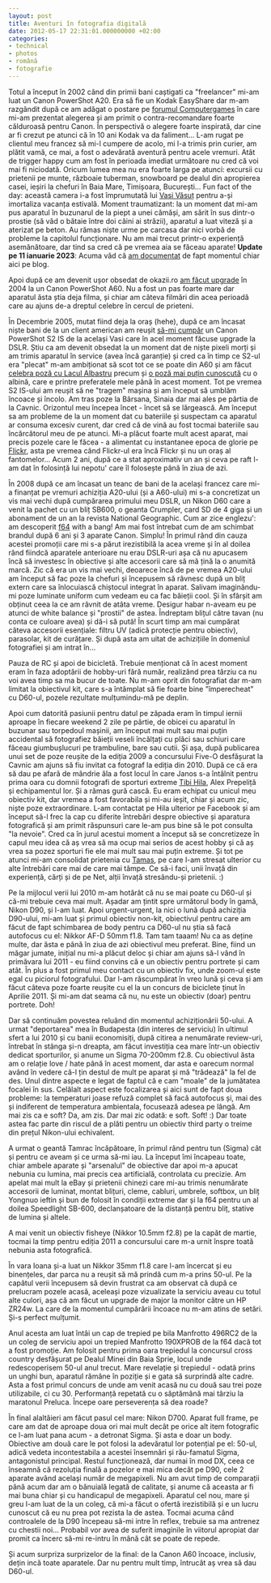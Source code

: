 ```yaml
---
layout: post
title: Aventuri în fotografia digitală
date: 2012-05-17 22:31:01.000000000 +02:00
categories:
- technical
- photos
- română
- fotografie
---
```

Totul a început în 2002 când din primii bani caștigati ca "freelancer" mi-am luat un Canon PowerShot A20. Era să fie un Kodak EasyShare dar m-am razgândit după ce am adăgat o postare pe [forumul Computergames](http://forum.computergames.ro/) în care mi-am prezentat alegerea și am primit o contra-recomandare foarte călduroasă pentru Canon. În perspectivă o alegere foarte inspirată, dar cine ar fi crezut pe atunci că în 10 ani Kodak va da faliment... L-am rugat pe clientul meu francez să mi-l cumpere de acolo, mi l-a trimis prin curier, am plătit vamă, ce mai, a fost o adevărată aventură pentru acele vremuri. Atât de trigger happy cum am fost în perioada imediat următoare nu cred că voi mai fi niciodată. Oricum lumea mea nu era foarte larga pe atunci: excursii cu prietenii pe munte, războaie tuberman, snowboard pe dealul din apropierea casei, ieșiri la chefuri în Baia Mare, Timișoara, București... Fun fact of the day: această camera i-a fost împrumutată lui [Vasi Văsuț](http://www.wphoto.ro/) pentru a-și imortaliza vacanța estivală. Moment traumatizant: la un moment dat mi-am pus aparatul în buzunarul de la piept a unei cămăși, am sărit în sus dintr-o prostie (să văd o bătaie între doi câini ai străzii), aparatul a luat viteză și a aterizat pe beton. Au rămas niște urme pe carcasa dar nici vorbă de probleme la capitolul funcționare. Nu am mai trecut printr-o experiență asemănătoare, dar tind sa cred că pe vremea aia se făceau aparate! **Update pe 11 ianuarie 2023**: Acuma văd că [am documentat](https://www.rusiczki.net/2003/04/14/what-a-weird-day/) de fapt momentul chiar aici pe blog.

Apoi după ce am devenit ușor obsedat de okazii.ro [am făcut upgrade](http://www.rusiczki.net/2004/01/30/digital-camera-upgrade/) în 2004 la un Canon PowerShot A60. Nu a fost un pas foarte mare dar aparatul ăsta știa deja filma, și chiar am câteva filmări din acea perioadă care au ajuns de-a dreptul celebre în cercul de prieteni.

În Decembrie 2005, mutat fiind deja la oraș (hehe), după ce am încasat niște bani de la un client american am reușit [să-mi cumpăr](http://www.rusiczki.net/2005/12/02/santa-came-early-this-year/) un Canon PowerShot S2 IS de la același Vasi care în acel moment făcuse upgrade la DSLR. Știu ca am devenit obsedat la un moment dat de niște pixeli morți și am trimis aparatul în service (avea încă garanție) și cred ca în timp ce S2-ul era "plecat" m-am ambiționat să scot tot ce se poate din A60 și am făcut [celebra poză cu Lacul Albastru](http://www.rusiczki.net/2006/06/08/stairs-from-a-blue-lake/) precum și [o poză mai puțin cunoscută](https://photos.rusiczki.net/photos/150467498) cu o albină, care e printre preferatele mele până în acest moment. Tot pe vremea S2 IS-ului am reușit să ne "tragem" mașina și am început să umblăm încoace și încolo. Am tras poze la Bârsana, Sinaia dar mai ales pe pârtia de la Cavnic. Orizontul meu începea încet - încet să se lărgească. Am început sa am probleme de la un moment dat cu bateriile și suspectam ca aparatul ar consuma excesiv curent, dar cred că de vină au fost tocmai bateriile sau încărcătorul meu de pe atunci. Mi-a plăcut foarte mult acest aparat, mai precis pozele care le făcea - a alimentat cu instantanee epoca de glorie pe [Flickr](http://www.flickr.com/photos/janos), asta pe vremea când Flickr-ul era încă Flickr și nu un oraș al fantomelor... Acum 2 ani, după ce a stat aproximativ un an și ceva pe raft l-am dat în folosință lui nepotu' care îl folosește până în ziua de azi.

În 2008 după ce am încasat un teanc de bani de la același francez care mi-a finanțat pe vremuri achiziția A20-ului (și a A60-ului) mi s-a concretizat un vis mai vechi după cumpărarea primului meu DSLR, un Nikon D60 care a venit la pachet cu un bliț SB600, o geanta Crumpler, card SD de 4 giga și un abonament de un an la revista National Geographic. Cum ar zice englezu': am descoperit [f64](http://www.f64.ro) with a bang! Am mai fost întrebat cum de am schimbat brandul după 6 ani și 3 aparate Canon. Simplu! În primul rând din cauza acestei promoții care mi s-a părut irezistibilă la acea vreme și în al doilea rând fiindcă aparatele anterioare nu erau DSLR-uri așa că nu apucasem încă să investesc în obiective și alte accesorii care să mă țină la o anumită marcă. Zic că era un vis mai vechi, deoarece încă de pe vremea A20-ului am început să fac poze la chefuri și începusem să râvnesc după un bliț extern care sa înlocuiască chiștocul integrat în aparat. Salivam imaginându-mi poze luminate uniform cum vedeam eu ca fac băieții cool. Și în sfârșit am obținut ceea la ce am râvnit de atâta vreme. Desigur habar n-aveam eu pe atunci de white balance și "prostii" de astea. Îndreptam blițul către tavan (nu conta ce culoare avea) și dă-i să pută! În scurt timp am mai cumpărat câteva accesorii esențiale: filtru UV (adică protecție pentru obiectiv), parasolar, kit de curățare. Și după asta am uitat de achizițiile în domeniul fotografiei și am intrat în...

Pauza de RC și apoi de bicicletă. Trebuie menționat că în acest moment eram în faza adoptării de hobby-uri fără număr, realizând prea târziu ca nu voi avea timp sa ma bucur de toate. Nu m-am oprit din fotografiat dar m-am limitat la obiectivul kit, care s-a întâmplat să fie foarte bine "împerecheat" cu D60-ul, pozele rezultate mulțumindu-mă pe deplin.

Apoi cum datorită pasiunii pentru datul pe zăpada eram în timpul iernii aproape în fiecare weekend 2 zile pe pârtie, de obicei cu aparatul în buzunar sau torpedoul mașinii, am început mai mult sau mai puțin accidental să fotografiez băieții veseli încălțați cu plăci sau schiuri care făceau giumbușlucuri pe trambuline, bare sau cutii. Și așa, după publicarea unui set de poze reușite de la ediția 2009 a concursului Five-O desfășurat la Cavnic am ajuns să fiu invitat ca fotograf la ediția din 2010. După ce că era să dau pe afară de mândrie ăla a fost locul în care Janos s-a întâlnit pentru prima oara cu domnii fotografi de sporturi extreme [Tibi Hila](http://www.hila.ro), Alex Prepeliță și echipamentul lor. Și a rămas gură cască. Eu eram echipat cu unicul meu obiectiv kit, dar vremea a fost favorabila și mi-au ieșit, chiar și acum zic, niște poze extraordinare. L-am contactat pe Hila ulterior pe Facebook și am început să-l frec la cap cu diferite întrebări despre obiective și aparatura fotografică și am primit răspunsuri care le-am pus bine să le pot consulta "la nevoie". Cred ca în jurul acestui moment a început să se concretizeze în capul meu idea că aș vrea să ma ocup mai serios de acest hobby și că aș vrea sa pozez sporturi fie ele mai mult sau mai puțin extreme. Și tot pe atunci mi-am consolidat prietenia cu [Tamas](http://hajdutamas.blogspot.com/), pe care l-am stresat ulterior cu alte întrebări care mai de care mai tâmpe. Ce să-i faci, unii învață din experiență, cărți și de pe Net, alții învață stresându-și prietenii. :)

Pe la mijlocul verii lui 2010 m-am hotărât că nu se mai poate cu D60-ul și că-mi trebuie ceva mai mult. Așadar am țintit spre următorul body în gamă, Nikon D90, și l-am luat. Apoi urgent-urgent, la nici o lună după achiziția D90-ului, mi-am luat și primul obiectiv non-kit, obiectivul pentru care am făcut de fapt schimbarea de body pentru ca D60-ul nu știa să facă autofocus cu el: Nikkor AF-D 50mm f1.8. Tam tam taaam! Nu ca as deține multe, dar ăsta e până în ziua de azi obiectivul meu preferat. Bine, fiind un măgar jumate, inițial nu mi-a plăcut deloc și chiar am ajuns să-l vând în primăvara lui 2011 - eu fiind convins că e un obiectiv pentru portrete și cam atât. În plus a fost primul meu contact cu un obiectiv fix, unde zoom-ul este egal cu piciorul fotografului. Dar l-am răscumpărat în vreo lună și ceva și am făcut câteva poze foarte reușite cu el la un concurs de biciclete ținut în Aprilie 2011. Și mi-am dat seama că nu, nu este un obiectiv (doar) pentru portrete.  Doh!

Dar să continuăm povestea reluând din momentul achiziționării 50-ului. A urmat "deportarea" mea în Budapesta (din interes de serviciu) în ultimul sfert a lui 2010 și cu banii economisiți, după citirea a nenumărate review-uri, întrebat în stânga și-n dreapta, am făcut investiția cea mare într-un obiectiv dedicat sporturilor, și anume un Sigma 70-200mm f2.8. Cu obiectivul ăsta am o relație love / hate până în acest moment, dar asta e oarecum normal având în vedere că-l țin destul de mult pe aparat și mă "trădează" la fel de des. Unul dintre aspecte e legat de faptul că e cam "moale" de la jumătatea focalei în sus. Celălalt aspect este focalizarea și aici sunt de fapt doua probleme: la temperaturi joase refuză complet să facă autofocus și, mai des și indiferent de temperatura ambientala, focusează adesea pe lângă. Am mai zis ca e soft? Da, am zis. Dar mai zic odată: e soft. Soft! :) Dar toate astea fac parte din riscul de a plăti pentru un obiectiv third party o treime din prețul Nikon-ului echivalent.

A urmat o geantă Tamrac încăpătoare, în primul rând pentru tun (Sigma) cât și pentru ce aveam și ce urma să-mi iau. La început îmi încapeau toate, chiar ambele aparate și "arsenalul" de obiective dar apoi m-a apucat nebunia cu lumina, mai precis cea artificială, controlata cu precizie. Am apelat mai mult la eBay și prietenii chinezi care mi-au trimis nenumărate accesorii de luminat, montat blițuri, cleme, cabluri, umbrele, softbox, un bliț Yongnuo ieftin și bun de folosit în condiții extreme dar și la f64 pentru un al doilea Speedlight SB-600, declanșatoare de la distanță pentru bliț, stative de lumina și altele.

A mai venit un obiectiv fisheye (Nikkor 10.5mm f2.8) pe la capăt de martie, tocmai la timp pentru ediția 2011 a concursului care m-a urnit înspre toată nebunia asta fotografică.

În vara Ioana și-a luat un Nikkor 35mm f1.8 care l-am încercat și eu binențeles, dar parca nu a reușit să mă prindă cum m-a prins 50-ul. Pe la capătul verii începusem să devin frustrat ca am observat că după ce prelucram pozele acasă, aceleași poze vizualizate la serviciu aveau cu totul alte culori, așa că am făcut un upgrade de major la monitor către un HP ZR24w. La care de la momentul cumpărării încoace nu m-am atins de setări. Și-s perfect mulțumit.

Anul acesta am luat întâi un cap de trepied pe bila Manfrotto 496RC2 de la un coleg de serviciu apoi un trepied Manfrotto 190XPROB de la f64 dacă tot a fost promoție. Am folosit pentru prima oara trepiedul la concursul cross country desfășurat pe Dealul Minei din Baia Sprie, locul unde redescoperisem 50-ul anul trecut. Mare revelație și trepiedul - odată prins un unghi bun, aparatul rămâne în poziție și e gata să surprindă alte cadre. Asta a fost primul concurs de unde am venit acasă nu cu două sau trei poze utilizabile, ci cu 30. Performanță repetată cu o săptămână mai târziu la maratonul Preluca. Începe oare perseverența să dea roade?

În final alaltăieri am făcut pasul cel mare: Nikon D700. Aparat full frame, pe care am dat de aproape doua ori mai mult decât pe orice alt item fotografic ce l-am luat pana acum - a detronat Sigma. Și asta e doar un body. Obiective am două care le pot folosi la adevăratul lor potențial pe el: 50-ul, adică vedeta incontestabila a acestei însemnări și rău-famatul Sigma, antagonistul principal. Restul funcționează, dar numai în mod DX, ceea ce înseamnă că rezoluția finală a pozelor e mai mica decât pe D90, cele 2 aparate având același număr de megapixeli. Nu am avut timp de comparații până acum dar am o bănuială legată de calitate, și anume că aceasta ar fi mai buna chiar și cu handicapul de megapixeli. Aparatul cel nou, mare și greu l-am luat de la un coleg, că mi-a făcut o ofertă irezistibilă și e un lucru cunoscut că eu nu prea pot rezista la de astea. Tocmai acuma când controalele de la D90 începeau să-mi intre în reflex, trebuie sa ma antrenez cu chestii noi... Probabil vor avea de suferit imaginile în viitorul apropiat dar promit ca încerc să-mi re-intru în mână cât se poate de repede.

Și acum surpriza surprizelor de la final: de la Canon A60 încoace, inclusiv, dețin incă toate aparatele. Dar nu pentru mult timp, întrucât aș vrea să dau D60-ul.
